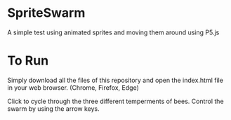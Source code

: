 # SpriteSwarm
A simple test using animated sprites and moving them around using P5.js

# To Run
Simply download all the files of this repository and open the index.html file in your web browser. (Chrome, Firefox, Edge)

Click to cycle through the three different temperments of bees.
Control the swarm by using the arrow keys.
